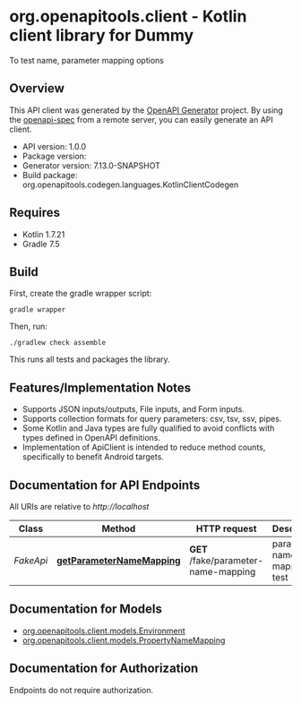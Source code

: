 # org.openapitools.client - Kotlin client library for Dummy

To test name, parameter mapping options

## Overview
This API client was generated by the [OpenAPI Generator](https://openapi-generator.tech) project.  By using the [openapi-spec](https://github.com/OAI/OpenAPI-Specification) from a remote server, you can easily generate an API client.

- API version: 1.0.0
- Package version: 
- Generator version: 7.13.0-SNAPSHOT
- Build package: org.openapitools.codegen.languages.KotlinClientCodegen

## Requires

* Kotlin 1.7.21
* Gradle 7.5

## Build

First, create the gradle wrapper script:

```
gradle wrapper
```

Then, run:

```
./gradlew check assemble
```

This runs all tests and packages the library.

## Features/Implementation Notes

* Supports JSON inputs/outputs, File inputs, and Form inputs.
* Supports collection formats for query parameters: csv, tsv, ssv, pipes.
* Some Kotlin and Java types are fully qualified to avoid conflicts with types defined in OpenAPI definitions.
* Implementation of ApiClient is intended to reduce method counts, specifically to benefit Android targets.

<a id="documentation-for-api-endpoints"></a>
## Documentation for API Endpoints

All URIs are relative to *http://localhost*

| Class | Method | HTTP request | Description |
| ------------ | ------------- | ------------- | ------------- |
| *FakeApi* | [**getParameterNameMapping**](docs/FakeApi.md#getparameternamemapping) | **GET** /fake/parameter-name-mapping | parameter name mapping test |


<a id="documentation-for-models"></a>
## Documentation for Models

 - [org.openapitools.client.models.Environment](docs/Environment.md)
 - [org.openapitools.client.models.PropertyNameMapping](docs/PropertyNameMapping.md)


<a id="documentation-for-authorization"></a>
## Documentation for Authorization

Endpoints do not require authorization.

